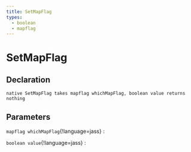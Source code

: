 ```yaml
---
title: SetMapFlag
types:
  - boolean
  - mapflag
---
```


# SetMapFlag

## Declaration

```jass
native SetMapFlag takes mapflag whichMapFlag, boolean value returns nothing
```

## Parameters
`mapflag whichMapFlag`{!language=jass}
: 

`boolean value`{!language=jass}
: 
